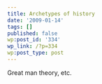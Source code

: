 ```yaml
---
title: Archetypes of history
date: '2009-01-14'
tags: []
published: false
wp:post_id: '334'
wp_link: /?p=334
wp:post_type: post
---
```


Great man theory, etc.
